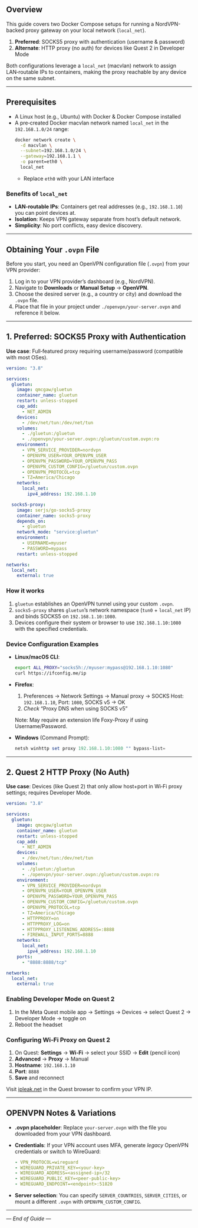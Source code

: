 ## Overview

This guide covers two Docker Compose setups for running a NordVPN-backed proxy gateway on your local network (`local_net`).

1. **Preferred**: SOCKS5 proxy with authentication (username & password)
2. **Alternate**: HTTP proxy (no auth) for devices like Quest 2 in Developer Mode

Both configurations leverage a `local_net` (macvlan) network to assign LAN‑routable IPs to containers, making the proxy reachable by any device on the same subnet.

---

## Prerequisites

- A Linux host (e.g., Ubuntu) with Docker & Docker Compose installed
- A pre‑created Docker macvlan network named `local_net` in the `192.168.1.0/24` range:
  ```bash
  docker network create \
    -d macvlan \
    --subnet=192.168.1.0/24 \
    --gateway=192.168.1.1 \
    -o parent=eth0 \
    local_net
  ```
  - Replace `eth0` with your LAN interface

### Benefits of `local_net`

- **LAN‑routable IPs**: Containers get real addresses (e.g., `192.168.1.10`) you can point devices at.
- **Isolation**: Keeps VPN gateway separate from host’s default network.
- **Simplicity**: No port conflicts, easy device discovery.

---

## Obtaining Your `.ovpn` File

Before you start, you need an OpenVPN configuration file (`.ovpn`) from your VPN provider:

1. Log in to your VPN provider’s dashboard (e.g., NordVPN).
2. Navigate to **Downloads** or **Manual Setup** → **OpenVPN**.
3. Choose the desired server (e.g., a country or city) and download the `.ovpn` file.
4. Place that file in your project under `./openvpn/your-server.ovpn` and reference it below.

---

## 1. Preferred: SOCKS5 Proxy with Authentication

**Use case**: Full‑featured proxy requiring username/password (compatible with most OSes).

```yaml
version: "3.8"

services:
  gluetun:
    image: qmcgaw/gluetun
    container_name: gluetun
    restart: unless-stopped
    cap_add:
      - NET_ADMIN
    devices:
      - /dev/net/tun:/dev/net/tun
    volumes:
      - ./gluetun:/gluetun
      - ./openvpn/your-server.ovpn:/gluetun/custom.ovpn:ro
    environment:
      - VPN_SERVICE_PROVIDER=nordvpn
      - OPENVPN_USER=YOUR_OPENVPN_USER
      - OPENVPN_PASSWORD=YOUR_OPENVPN_PASS
      - OPENVPN_CUSTOM_CONFIG=/gluetun/custom.ovpn
      - OPENVPN_PROTOCOL=tcp
      - TZ=America/Chicago
    networks:
      local_net:
        ipv4_address: 192.168.1.10

  socks5-proxy:
    image: serjs/go-socks5-proxy
    container_name: socks5-proxy
    depends_on:
      - gluetun
    network_mode: "service:gluetun"
    environment:
      - USERNAME=myuser
      - PASSWORD=mypass
    restart: unless-stopped

networks:
  local_net:
    external: true
```

### How it works

1. `gluetun` establishes an OpenVPN tunnel using your custom `.ovpn`.
2. `socks5-proxy` shares `gluetun`’s network namespace (`tun0` + `local_net` IP) and binds SOCKS5 on `192.168.1.10:1080`.
3. Devices configure their system or browser to use `192.168.1.10:1080` with the specified credentials.

### Device Configuration Examples

- **Linux/macOS CLI**:

  ```bash
  export ALL_PROXY="socks5h://myuser:mypass@192.168.1.10:1080"
  curl https://ifconfig.me/ip
  ```

- **Firefox**:

  1. Preferences → Network Settings → Manual proxy → SOCKS Host: `192.168.1.10`, Port: `1080`, SOCKS v5 → OK
  2. *Check* “Proxy DNS when using SOCKS v5”

  Note: May require an extension life Foxy-Proxy if using Username/Password.

- **Windows** (Command Prompt):

  ```powershell
  netsh winhttp set proxy 192.168.1.10:1080 "" bypass-list=
  ```

---

## 2. Quest 2 HTTP Proxy (No Auth)

**Use case**: Devices (like Quest 2) that only allow host+port in Wi‑Fi proxy settings; requires Developer Mode.

```yaml
version: "3.8"

services:
  gluetun:
    image: qmcgaw/gluetun
    container_name: gluetun
    restart: unless-stopped
    cap_add:
      - NET_ADMIN
    devices:
      - /dev/net/tun:/dev/net/tun
    volumes:
      - ./gluetun:/gluetun
      - ./openvpn/your-server.ovpn:/gluetun/custom.ovpn:ro
    environment:
      - VPN_SERVICE_PROVIDER=nordvpn
      - OPENVPN_USER=YOUR_OPENVPN_USER
      - OPENVPN_PASSWORD=YOUR_OPENVPN_PASS
      - OPENVPN_CUSTOM_CONFIG=/gluetun/custom.ovpn
      - OPENVPN_PROTOCOL=tcp
      - TZ=America/Chicago
      - HTTPPROXY=on
      - HTTPPROXY_LOG=on
      - HTTPPROXY_LISTENING_ADDRESS=:8888
      - FIREWALL_INPUT_PORTS=8888
    networks:
      local_net:
        ipv4_address: 192.168.1.10
    ports:
      - "8888:8888/tcp"

networks:
  local_net:
    external: true
```

### Enabling Developer Mode on Quest 2

1. In the Meta Quest mobile app → Settings → Devices → select Quest 2 → Developer Mode → toggle on
2. Reboot the headset

### Configuring Wi‑Fi Proxy on Quest 2

1. On Quest: **Settings** → **Wi‑Fi** → select your SSID → **Edit** (pencil icon)
2. **Advanced** → **Proxy** → Manual
3. **Hostname**: `192.168.1.10`
4. **Port**: `8888`
5. **Save** and reconnect

Visit [ipleak.net](https://ipleak.net) in the Quest browser to confirm your VPN IP.

---

## OPENVPN Notes & Variations

- **.ovpn placeholder**: Replace `your-server.ovpn` with the file you downloaded from your VPN dashboard.

- **Credentials**: If your VPN account uses MFA, generate *legacy* OpenVPN credentials or switch to WireGuard:

  ```yaml
  - VPN_PROTOCOL=wireguard
  - WIREGUARD_PRIVATE_KEY=<your-key>
  - WIREGUARD_ADDRESS=<assigned-ip>/32
  - WIREGUARD_PUBLIC_KEY=<peer-public-key>
  - WIREGUARD_ENDPOINT=<endpoint>:51820
  ```

- **Server selection**: You can specify `SERVER_COUNTRIES`, `SERVER_CITIES`, or mount a different `.ovpn` with `OPENVPN_CUSTOM_CONFIG`.

---

*— End of Guide —*

